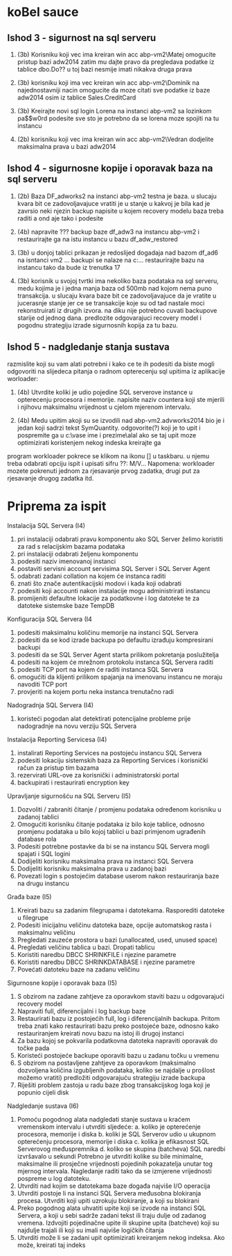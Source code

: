 # koBel sauce
## Ishod 3 - sigurnost na sql serveru
1. (3b)
Korisniku koji vec ima kreiran win acc abp-vm2\Matej omogucite pristup bazi adw2014
zatim mu dajte pravo da pregledava podatke iz tablice dbo.Do??
u toj bazi nesmije imati nikakva druga prava 

2. (3b)
korisniku koji ima vec kreiran win acc abp-vm2\Dominik na najednostavniji nacin omogucite da 
moze citati sve podatke iz baze adw2014 osim iz tablice Sales.CreditCard

3. (3b)
Kreirajte novi sql login Lorena na instanci abp-vm2 sa lozinkom pa$$w0rd
podesite sve sto je potrebno da se lorena moze spojiti na tu instancu

4. (2b)
korisniku koji vec ima kreiran win acc abp-vm2\Vedran dodjelite maksimalna prava u bazi adw2014


## Ishod 4 - sigurnosne kopije i oporavak baza na sql serveru
1. (2b)
Baza DF_adworks2 na instanci abp-vm2 testna je baza. u slucaju kvara bit ce
zadovoljavajuce vratiti je u stanje u kakvoj je bila kad je zavrsio neki njezin backup
napisite u kojem recovery modelu baza treba raditi a ond aje tako i podesite

2. (4b)
napravite ??? backup baze df_adw3 na instancu abp-vm2 i restaurirajte ga na istu
instancu u bazu df_adw_restored

3. (3b)
u donjoj tablici prikazan je redoslijed dogadaja nad bazom df_ad6 na isntanci vm2
...
backupi se nalaze na c:\... restaurirajte bazu na instancu tako da bude iz trenutka 17

4. (3b)
korisnik u svojoj tvrtki ima nekoliko baza podataka na sql serveru, medu kojima 
je i jedna manja baza od 500mb nad kojom nema puno transakcija. u slucaju kvara baze bit
ce zadovoljavajuce da je vratite u jucerasnje stanje jer ce se transakcije koje su
od tad nastale moci rekonstruirati iz drugih izvora. na diku nije potrebno cuvati backupove
starije od jednog dana. predlozite odgovarajuci recovery model i pogodnu strategiju izrade
sigurnosnih kopija za tu bazu.


## Ishod 5 - nadgledanje stanja sustava
razmislite koji su vam alati potrebni i kako ce te ih podesiti da biste mogli 
odgovoriti na slijedeca pitanja o radnom opterecenju sql upitima iz
aplikacije worloader:

1. (4b)
Utvrdite koliki je udio pojedine SQL serverove instance u opterecenju procesora 
i memorije. napisite naziv countera koji ste mjerili i njihovu maksimalnu
vrijednost u cjelom mjerenom intervalu.

2. (4b)
Medu upitim akoji su se izvodili nad abp-vm2.advworks2014 bio je i jedan koji
sadrzi tekst SymQuantity. odgovorite(?) koji je to upit i pospremite ga 
u c:\vase ime i prezime\alal
ako se taj upit moze optimizirati koristenjem nekog indeska kreirajte ga

program workloader pokrece se klikom na ikonu [] u taskbaru. u njemu treba
odabrati opciju ispit i upisati sifru ??: M/V...
Napomena: workloader mozete pokrenuti jednom za rjesavanje prvog zadatka,
drugi put za rjesavanje drugog zadatka itd.


# Priprema za ispit
Instalacija SQL Servera (I4)
1. pri instalaciji odabrati pravu komponentu ako SQL Server želimo koristiti za rad s relacijskim bazama podataka
2. pri instalaciji odabrati željenu komponentu
3. podesiti naziv imenovanoj instanci
4. postaviti servisni account servisima SQL Server i SQL Server Agent
5. odabrati zadani collation na kojem će instanca raditi
6. znati što znače autentikacijski modovi i kada koji odabrati
7. podesiti koji accounti nakon instalacije mogu administrirati instancu
8. promijeniti defaultne lokacije za podatkovne i log datoteke te za datoteke sistemske baze TempDB

Konfiguracija SQL Servera (I4
1. podesiti maksimalnu količinu memorije na instanci SQL Servera
2. podesiti da se kod izrade backupa po defaultu izrađuju kompresirani backupi
3. podesiti da se SQL Server Agent starta prilikom pokretanja poslužitelja
4. podesiti na kojem će mrežnom protokolu instanca SQL Servera raditi
5. podesiti TCP port na kojem će raditi instanca SQL Servera
6. omogućiti da klijenti prilikom spajanja na imenovanu instancu ne moraju navoditi TCP port
7. provjeriti na kojem portu neka instanca trenutačno radi

Nadogradnja SQL Servera (I4)
1. koristeći pogodan alat detektirati potencijalne probleme prije nadogradnje na novu verziju SQL Servera

Instalacija Reporting Servicesa (I4)
1. instalirati Reporting Services na postojeću instancu SQL Servera
2. podesiti lokaciju sistemskih baza za Reporting Services i korisnički račun za pristup tim bazama
3. rezervirati URL-ove za korisnički i administratorski portal
4. backupirati i restaurirati encryption key

Upravljanje sigurnošću na SQL Serveru (I5)
1. Dozvoliti / zabraniti čitanje / promjenu podataka određenom korisniku u zadanoj tablici
2. Omogućiti korisniku čitanje podataka iz bilo koje tablice, odnosno promjenu podataka u bilo kojoj tablici u bazi primjenom ugrađenih database rola
3. Podesiti potrebne postavke da bi se na instancu SQL Servera mogli spajati i SQL logini
4. Dodijeliti korisniku maksimalna prava na instanci SQL Servera
5. Dodijeliti korisniku maksimalna prava u zadanoj bazi
6. Povezati login s postojećim database userom nakon restauriranja baze na drugu instancu

Građa baze (I5)
1. Kreirati bazu sa zadanim filegrupama i datotekama. Rasporediti datoteke u filegrupe
2. Podesiti inicijalnu veličinu datoteka baze, opcije automatskog rasta i maksimalnu veličinu
3. Pregledati zauzeće prostora u bazi (unallocated, used, unused space)
4. Pregledati veličinu tablica u bazi. Dropati tablicu
5. Koristiti naredbu DBCC SHRINKFILE i njezine parametre
6. Koristiti naredbu DBCC SHRINKDATABASE i njezine parametre
7. Povećati datoteku baze na zadanu veličinu

Sigurnosne kopije i oporavak baza (I5)
1. S obzirom na zadane zahtjeve za oporavkom staviti bazu u odgovarajući recovery model
2. Napraviti full, diferencijalni i log backup baze
3. Restaurirati bazu iz postojećih full, log i diferencijalnih backupa. Pritom treba znati kako restaurirati bazu preko postojeće baze, odnosno kako restauriranjem kreirati novu bazu na istoj ili drugoj instanci
4. Za bazu kojoj se pokvarila podatkovna datoteka napraviti oporavak do točke pada
5. Koristeći postojeće backupe oporaviti bazu u zadanu točku u vremenu
6. S obzirom na postavljene zahtjeve za oporavkom (maksimalno dozvoljena količina izgubljenih podataka, koliko se najdalje u prošlost možemo vratiti) predložiti odgovarajuću strategiju izrade backupa
7. Riješiti problem zastoja u radu baze zbog transakcijskog loga koji je popunio cijeli disk

Nadgledanje sustava (I6)
1. Pomoću pogodnog alata nadgledati stanje sustava u kraćem vremenskom intervalu i utvrditi
sljedeće:
a. koliko je opterećenje procesora, memorije i diska
b. koliki je SQL Serverov udio u ukupnom opterećenju procesora, memorije i diska
c. kolika je efikasnost SQL Serverovog međuspremnika
d. koliko se skupina (batcheva) SQL naredbi izvršavalo u sekundi
Potrebno je utvrditi kolike su bile minimalne, maksimalne ili prosječne vrijednosti pojedinih
pokazatelja unutar tog mjernog intervala. Nagledanje raditi tako da se izmjerene vrijednosti
pospreme u log datoteku.
2. Utvrditi nad kojim se datotekama baze događa najviše I/O operacija
3. Utvrditi postoje li na instanci SQL Servera međusobna blokiranja procesa. Utvrditi koji upiti uzrokuju blokiranje, a koji su blokirani
4. Preko pogodnog alata uhvatiti upite koji se izvode na instanci SQL Servera, a koji u sebi sadrže zadani tekst ili traju dulje od zadanog vremena. Izdvojiti pojedinačne upite ili skupine upita (batcheve) koji su najdulje trajali ili koji su imali najviše logičkih čitanja
5. Utvrditi može li se zadani upit optimizirati kreiranjem nekog indeksa. Ako može, kreirati taj indeks